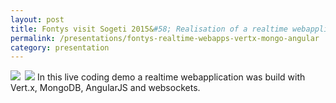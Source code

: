 ```yaml
---
layout: post
title: Fontys visit Sogeti 2015&#58; Realisation of a realtime webapplication with Vert.x and MongoDB
permalink: /presentations/fontys-realtime-webapps-vertx-mongo-angular
category: presentation
---
```

<a href="{{site.url}}/presentations/vertx-mongo-stages.pdf"><img style="float:left; margin-right: 0.5em;" src="{{site.url}}/img/presentation.svg"/></a>
<a href="https://github.com/erwindeg/vertx3-stages"><img src="{{site.url}}/img/github.svg"/></a>
In this live coding demo a realtime webapplication was build with Vert.x, MongoDB, AngularJS and websockets.